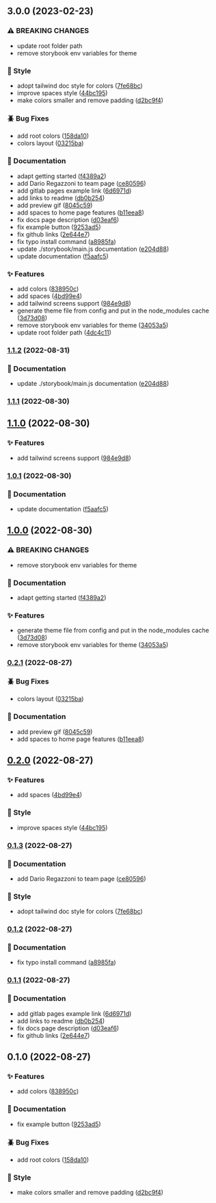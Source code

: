

## 3.0.0 (2023-02-23)


### ⚠ BREAKING CHANGES

* update root folder path
* remove storybook env variables for theme

### :art: Style

* adopt tailwind doc style for colors ([7fe68bc](https://github.com/fairdataihub/storybook-tailwind-foundations/commit/7fe68bc00ff48f6be4bcead05fc22aba72af0e41))
* improve spaces style ([44bc195](https://github.com/fairdataihub/storybook-tailwind-foundations/commit/44bc195559a16313c4744e863c45947e2154bca8))
* make colors smaller and remove padding ([d2bc9f4](https://github.com/fairdataihub/storybook-tailwind-foundations/commit/d2bc9f4c9dd0a6e8e720ee80fe8c9271185b782a))


### :beetle: Bug Fixes

* add root colors ([158da10](https://github.com/fairdataihub/storybook-tailwind-foundations/commit/158da10e1481daf89d02043c7aab7c9eb19bfdd6))
* colors layout ([03215ba](https://github.com/fairdataihub/storybook-tailwind-foundations/commit/03215ba0ae9134d5d4b48cb1f5dc6b33e9c73f11))


### :open_file_folder: Documentation

* adapt getting started ([f4389a2](https://github.com/fairdataihub/storybook-tailwind-foundations/commit/f4389a2a1f5c8db444f4b794e04e63d985727db8))
* add Dario Regazzoni to team page ([ce80596](https://github.com/fairdataihub/storybook-tailwind-foundations/commit/ce805966823e8af5221a443fe37785f40b12327f))
* add gitlab pages example link ([6d6971d](https://github.com/fairdataihub/storybook-tailwind-foundations/commit/6d6971d4a2b44f9f8e9a0c0856e1b86a3952ab6f))
* add links to readme ([db0b254](https://github.com/fairdataihub/storybook-tailwind-foundations/commit/db0b254a50652beb97b816bc27f226008f6d3aa6))
* add preview gif ([8045c59](https://github.com/fairdataihub/storybook-tailwind-foundations/commit/8045c59ca86d1c3a02bc10a3669bea80fb752102))
* add spaces to home page features ([b11eea8](https://github.com/fairdataihub/storybook-tailwind-foundations/commit/b11eea8a062ea726ff2fbc8db2b9e01b5e80ac62))
* fix docs page description ([d03eaf6](https://github.com/fairdataihub/storybook-tailwind-foundations/commit/d03eaf636ce66e4218784cd751de2088a5d166ee))
* fix example button ([9253ad5](https://github.com/fairdataihub/storybook-tailwind-foundations/commit/9253ad5e95fa5617dab9021020feb30df11e6ef7))
* fix github links ([2e644e7](https://github.com/fairdataihub/storybook-tailwind-foundations/commit/2e644e770bceb5aead90d7544c97c970320bd006))
* fix typo install command ([a8985fa](https://github.com/fairdataihub/storybook-tailwind-foundations/commit/a8985faee2e0c5fbbf4a9a071300d771316b6853))
* update ./storybook/main.js documentation ([e204d88](https://github.com/fairdataihub/storybook-tailwind-foundations/commit/e204d888aee5022eb6f49e6168e5b42b52afff85))
* update documentation ([f5aafc5](https://github.com/fairdataihub/storybook-tailwind-foundations/commit/f5aafc5196a32555911c6226be9ba4951721cbcc))


### :sparkles: Features

* add colors ([838950c](https://github.com/fairdataihub/storybook-tailwind-foundations/commit/838950c9ee08b25def2f059ada7967c56d7df8bd))
* add spaces ([4bd99e4](https://github.com/fairdataihub/storybook-tailwind-foundations/commit/4bd99e4017e0e4b568cecb2e722a089953c17ee6))
* add tailwind screens support ([984e9d8](https://github.com/fairdataihub/storybook-tailwind-foundations/commit/984e9d8a499bfbedb20239c391909a8a26da7f51))
* generate theme file from config and put in the node_modules cache ([3d73d08](https://github.com/fairdataihub/storybook-tailwind-foundations/commit/3d73d082cdc09d1296b1512b16f76abbce5584f3))
* remove storybook env variables for theme ([34053a5](https://github.com/fairdataihub/storybook-tailwind-foundations/commit/34053a5ec97318c74d94e532ec525dd0b6a1361b))
* update root folder path ([4dc4c11](https://github.com/fairdataihub/storybook-tailwind-foundations/commit/4dc4c11db022457c577eb5369ae1026444eaad06))

### [1.1.2](https://github.com/renatomoor/storybook-tailwind-foundations/compare/1.1.1...1.1.2) (2022-08-31)


### :open_file_folder: Documentation

* update ./storybook/main.js documentation ([e204d88](https://github.com/renatomoor/storybook-tailwind-foundations/commit/e204d888aee5022eb6f49e6168e5b42b52afff85))

### [1.1.1](https://github.com/renatomoor/storybook-tailwind-foundations/compare/1.1.0...1.1.1) (2022-08-30)

## [1.1.0](https://github.com/renatomoor/storybook-tailwind-foundations/compare/1.0.1...1.1.0) (2022-08-30)


### :sparkles: Features

* add tailwind screens support ([984e9d8](https://github.com/renatomoor/storybook-tailwind-foundations/commit/984e9d8a499bfbedb20239c391909a8a26da7f51))

### [1.0.1](https://github.com/renatomoor/storybook-tailwind-foundations/compare/1.0.0...1.0.1) (2022-08-30)


### :open_file_folder: Documentation

* update documentation ([f5aafc5](https://github.com/renatomoor/storybook-tailwind-foundations/commit/f5aafc5196a32555911c6226be9ba4951721cbcc))

## [1.0.0](https://github.com/renatomoor/storybook-tailwind-foundations/compare/0.2.1...1.0.0) (2022-08-30)


### ⚠ BREAKING CHANGES

* remove storybook env variables for theme

### :open_file_folder: Documentation

* adapt getting started ([f4389a2](https://github.com/renatomoor/storybook-tailwind-foundations/commit/f4389a2a1f5c8db444f4b794e04e63d985727db8))


### :sparkles: Features

* generate theme file from config and put in the node_modules cache ([3d73d08](https://github.com/renatomoor/storybook-tailwind-foundations/commit/3d73d082cdc09d1296b1512b16f76abbce5584f3))
* remove storybook env variables for theme ([34053a5](https://github.com/renatomoor/storybook-tailwind-foundations/commit/34053a5ec97318c74d94e532ec525dd0b6a1361b))

### [0.2.1](https://github.com/renatomoor/storybook-tailwind-foundations/compare/0.2.0...0.2.1) (2022-08-27)


### :beetle: Bug Fixes

* colors layout ([03215ba](https://github.com/renatomoor/storybook-tailwind-foundations/commit/03215ba0ae9134d5d4b48cb1f5dc6b33e9c73f11))


### :open_file_folder: Documentation

* add preview gif ([8045c59](https://github.com/renatomoor/storybook-tailwind-foundations/commit/8045c59ca86d1c3a02bc10a3669bea80fb752102))
* add spaces to home page features ([b11eea8](https://github.com/renatomoor/storybook-tailwind-foundations/commit/b11eea8a062ea726ff2fbc8db2b9e01b5e80ac62))

## [0.2.0](https://github.com/renatomoor/storybook-tailwind-foundations/compare/0.1.3...0.2.0) (2022-08-27)


### :sparkles: Features

* add spaces ([4bd99e4](https://github.com/renatomoor/storybook-tailwind-foundations/commit/4bd99e4017e0e4b568cecb2e722a089953c17ee6))


### :art: Style

* improve spaces style ([44bc195](https://github.com/renatomoor/storybook-tailwind-foundations/commit/44bc195559a16313c4744e863c45947e2154bca8))

### [0.1.3](https://github.com/renatomoor/storybook-tailwind-foundations/compare/0.1.2...0.1.3) (2022-08-27)


### :open_file_folder: Documentation

* add Dario Regazzoni to team page ([ce80596](https://github.com/renatomoor/storybook-tailwind-foundations/commit/ce805966823e8af5221a443fe37785f40b12327f))


### :art: Style

* adopt tailwind doc style for colors ([7fe68bc](https://github.com/renatomoor/storybook-tailwind-foundations/commit/7fe68bc00ff48f6be4bcead05fc22aba72af0e41))

### [0.1.2](https://github.com/renatomoor/storybook-tailwind-foundations/compare/0.1.1...0.1.2) (2022-08-27)


### :open_file_folder: Documentation

* fix typo install command ([a8985fa](https://github.com/renatomoor/storybook-tailwind-foundations/commit/a8985faee2e0c5fbbf4a9a071300d771316b6853))

### [0.1.1](https://github.com/renatomoor/storybook-tailwind-foundations/compare/0.1.0...0.1.1) (2022-08-27)


### :open_file_folder: Documentation

* add gitlab pages example link ([6d6971d](https://github.com/renatomoor/storybook-tailwind-foundations/commit/6d6971d4a2b44f9f8e9a0c0856e1b86a3952ab6f))
* add links to readme ([db0b254](https://github.com/renatomoor/storybook-tailwind-foundations/commit/db0b254a50652beb97b816bc27f226008f6d3aa6))
* fix docs page description ([d03eaf6](https://github.com/renatomoor/storybook-tailwind-foundations/commit/d03eaf636ce66e4218784cd751de2088a5d166ee))
* fix github links ([2e644e7](https://github.com/renatomoor/storybook-tailwind-foundations/commit/2e644e770bceb5aead90d7544c97c970320bd006))

## 0.1.0 (2022-08-27)


### :sparkles: Features

* add colors ([838950c](https://github.com/renatomoor/storybook-tailwind-foundations/commit/838950c9ee08b25def2f059ada7967c56d7df8bd))


### :open_file_folder: Documentation

* fix example button ([9253ad5](https://github.com/renatomoor/storybook-tailwind-foundations/commit/9253ad5e95fa5617dab9021020feb30df11e6ef7))


### :beetle: Bug Fixes

* add root colors ([158da10](https://github.com/renatomoor/storybook-tailwind-foundations/commit/158da10e1481daf89d02043c7aab7c9eb19bfdd6))


### :art: Style

* make colors smaller and remove padding ([d2bc9f4](https://github.com/renatomoor/storybook-tailwind-foundations/commit/d2bc9f4c9dd0a6e8e720ee80fe8c9271185b782a))